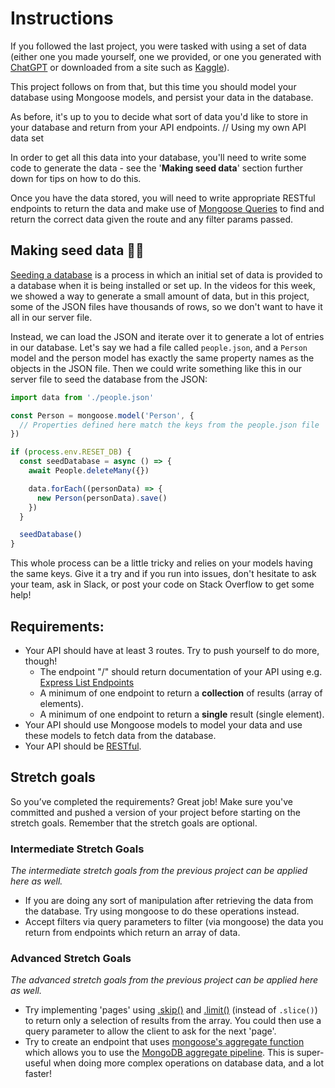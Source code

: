 # Instructions
If you followed the last project, you were tasked with using a set of data (either one you made yourself, one we provided, or one you generated with [ChatGPT](https://chat.openai.com/) or downloaded from a site such as [Kaggle](https://www.kaggle.com/datasets)).

This project follows on from that, but this time you should model your database using Mongoose models, and persist your data in the database.

As before, it's up to you to decide what sort of data you'd like to store in your database and return from your API endpoints.
// Using my own API data set

In order to get all this data into your database, you'll need to write some code to generate the data - see the '**Making seed data**' section further down for tips on how to do this.

Once you have the data stored, you will need to write appropriate RESTful endpoints to return the data and make use of [Mongoose Queries](https://mongoosejs.com/docs/queries.html) to find and return the correct data given the route and any filter params passed.

## Making seed data 🧞‍♂️

[Seeding a database](https://en.wikipedia.org/wiki/Database_seeding) is a process in which an initial set of data is provided to a database when it is being installed or set up. In the videos for this week, we showed a way to generate a small amount of data, but in this project, some of the JSON files have thousands of rows, so we don't want to have it all in our server file.

Instead, we can load the JSON and iterate over it to generate a lot of entries in our database. Let's say we had a file called `people.json`, and a `Person` model and the person model has exactly the same property names as the objects in the JSON file. Then we could write something like this in our server file to seed the database from the JSON:

```jsx
import data from './people.json'

const Person = mongoose.model('Person', {
  // Properties defined here match the keys from the people.json file
})

if (process.env.RESET_DB) {
  const seedDatabase = async () => {
    await People.deleteMany({})

    data.forEach((personData) => {
      new Person(personData).save()
    })
  }

  seedDatabase()
}
```

This whole process can be a little tricky and relies on your models having the same keys. Give it a try and if you run into issues, don't hesitate to ask your team, ask in Slack, or post your code on Stack Overflow to get some help!

## Requirements:
- Your API should have at least 3 routes. Try to push yourself to do more, though!
  - The endpoint "/" should return documentation of your API using e.g. [Express List Endpoints](https://www.npmjs.com/package/express-list-endpoints)
  - A minimum of one endpoint to return a **collection** of results (array of elements).
  - A minimum of one endpoint to return a **single** result (single element).
- Your API should use Mongoose models to model your data and use these models to fetch data from the database.
- Your API should be [RESTful](https://www.notion.so/23473abe980e40aaa932914751055d22?pvs=21).


## Stretch goals
So you’ve completed the requirements? Great job! Make sure you've committed and pushed a version of your project before starting on the stretch goals. Remember that the stretch goals are optional.

### Intermediate Stretch Goals
_The intermediate stretch goals from the previous project can be applied here as well._
- If you are doing any sort of manipulation after retrieving the data from the database. Try using mongoose to do these operations instead.
- Accept filters via query parameters to filter (via mongoose) the data you return from endpoints which return an array of data.

### Advanced Stretch Goals
_The advanced stretch goals from the previous project can be applied here as well._
- Try implementing 'pages' using [.skip()](https://mongoosejs.com/docs/api.html#query_Query-skip) and [.limit()](https://mongoosejs.com/docs/api.html#query_Query-limit) (instead of `.slice()`) to return only a selection of results from the array. You could then use a query parameter to allow the client to ask for the next 'page'.
- Try to create an endpoint that uses [mongoose's aggregate function](https://mongoosejs.com/docs/api/aggregate.html#aggregate_Aggregate) which allows you to use the [MongoDB aggregate pipeline](https://docs.mongodb.com/manual/core/aggregation-pipeline/). This is super-useful when doing more complex operations on database data, and a lot faster!
